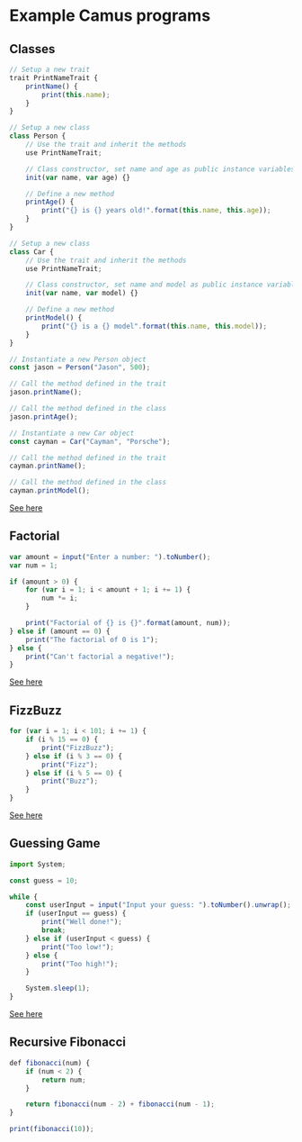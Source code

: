 # Example Camus programs
## Classes
```js
// Setup a new trait
trait PrintNameTrait {
    printName() {
        print(this.name);
    }
}

// Setup a new class
class Person {
    // Use the trait and inherit the methods
    use PrintNameTrait;

    // Class constructor, set name and age as public instance variables
    init(var name, var age) {}

    // Define a new method
    printAge() {
        print("{} is {} years old!".format(this.name, this.age));
    }
}

// Setup a new class
class Car {
    // Use the trait and inherit the methods
    use PrintNameTrait;

    // Class constructor, set name and model as public instance variables
    init(var name, var model) {}

    // Define a new method
    printModel() {
        print("{} is a {} model".format(this.name, this.model));
    }
}

// Instantiate a new Person object
const jason = Person("Jason", 500);

// Call the method defined in the trait
jason.printName();

// Call the method defined in the class
jason.printAge();

// Instantiate a new Car object
const cayman = Car("Cayman", "Porsche");

// Call the method defined in the trait
cayman.printName();

// Call the method defined in the class
cayman.printModel();
```
[See here](https://github.com/Jason2605/Camus/blob/develop/examples/classes.du)

## Factorial
```js
var amount = input("Enter a number: ").toNumber();
var num = 1;

if (amount > 0) {
    for (var i = 1; i < amount + 1; i += 1) {
        num *= i;
    }

    print("Factorial of {} is {}".format(amount, num));
} else if (amount == 0) {
    print("The factorial of 0 is 1");
} else {
    print("Can't factorial a negative!");
}
```

[See here](https://github.com/Jason2605/Camus/blob/develop/examples/factorial.du)

## FizzBuzz

```js
for (var i = 1; i < 101; i += 1) {
    if (i % 15 == 0) {
        print("FizzBuzz");
    } else if (i % 3 == 0) {
        print("Fizz");
    } else if (i % 5 == 0) {
        print("Buzz");
    }
}
```

[See here](https://github.com/Jason2605/Camus/blob/develop/examples/fizzBuzz.du)

## Guessing Game

```js
import System;

const guess = 10;

while {
    const userInput = input("Input your guess: ").toNumber().unwrap();
    if (userInput == guess) {
        print("Well done!");
        break;
    } else if (userInput < guess) {
        print("Too low!");
    } else {
        print("Too high!");
    }

    System.sleep(1);
}
```

[See here](https://github.com/Jason2605/Camus/blob/develop/examples/guessingGame.du)

## Recursive Fibonacci

```js
def fibonacci(num) {
    if (num < 2) {
        return num;
    }

    return fibonacci(num - 2) + fibonacci(num - 1);
}

print(fibonacci(10));
```

